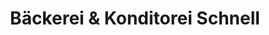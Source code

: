 ---
title: "Bäckerei & Konditorei Schnell"
url: /seebach/baeckerei-und-konditorei-schnell/
shop: Bäckerei
---